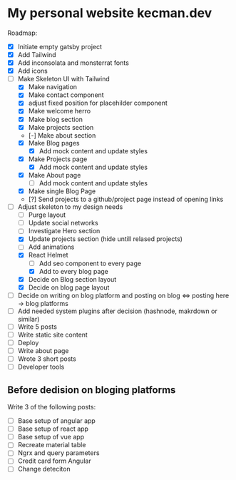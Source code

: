 # My personal website kecman.dev

Roadmap:

- [x] Initiate empty gatsby project
- [x] Add Tailwind
- [x] Add inconsolata and monsterrat fonts
- [x] Add icons
- [ ] Make Skeleton UI with Tailwind
  - [x] Make navigation
  - [x] Make contact component
  - [x] adjust fixed position for placehilder component
  - [x] Make welcome herro
  - [x] Make blog section
  - [x] Make projects section
  - [-] Make about section
  - [x] Make Blog pages
    - [x] Add mock content and update styles
  - [x] Make Projects page
    - [x] Add mock content and update styles
  - [x] Make About page
    - [ ] Add mock content and update styles
  - [x] Make single Blog Page
  - [?] Send projects to a github/project page instead of opening links
- [ ] Adjust skeleton to my design needs
  - [ ] Purge layout
  - [ ] Update social networks
  - [ ] Investigate Hero section
  - [x] Update projects section (hide untill relased projects)
  - [ ] Add animations
  - [x] React Helmet
    - [ ] Add seo component to every page
    - [x] Add to every blog page
  - [x] Decide on Blog section layout
  - [x] Decide on blog page layout
- [ ] Decide on writing on blog platform and posting on blog <=> posting here -> blog platforms
- [ ] Add needed system plugins after decision (hashnode, makrdown or similar)
- [ ] Write 5 posts
- [ ] Write static site content
- [ ] Deploy
- [ ] Write about page
- [ ] Wrote 3 short posts
- [ ] Developer tools

## Before dedision on bloging platforms

Write 3 of the following posts:

- [ ] Base setup of angular app
- [ ] Base setup of react app
- [ ] Base setup of vue app
- [ ] Recreate material table
- [ ] Ngrx and query parameters
- [ ] Credit card form Angular
- [ ] Change deteciton
